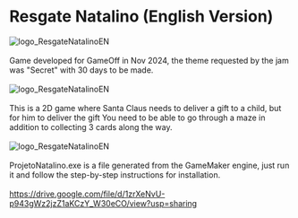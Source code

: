 # Resgate Natalino (English Version)
![logo_ResgateNatalinoEN](https://github.com/MatheusLastoria/ResgateNatalinoEN/blob/main/Logo_ResgateNatalino_EN.png)
<br><br>
Game developed for GameOff in Nov 2024, the theme requested by the jam was "Secret" with 30 days to be made.
<br><br>
![logo_ResgateNatalinoEN](https://github.com/MatheusLastoria/ResgateNatalinoEN/blob/main/ResgateNatalino_Jogar_EN.png)
<br><br>
This is a 2D game where Santa Claus needs to deliver a gift to a child, but for him to deliver the gift 
You need to be able to go through a maze in addition to collecting 3 cards along the way.
<br><br>
![logo_ResgateNatalinoEN](https://github.com/MatheusLastoria/ResgateNatalinoEN/blob/main/ResgateNatalino_creditos_EN.png)
<br><br>
ProjetoNatalino.exe is a file generated from the GameMaker engine, just run it and follow the step-by-step instructions for installation.
<br><br>
https://drive.google.com/file/d/1zrXeNvU-p943gWz2jzZ1aKCzY_W30eCO/view?usp=sharing
